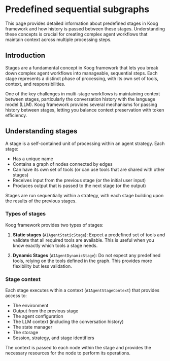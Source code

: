 # Predefined sequential subgraphs

This page provides detailed information about predefined stages in Koog framework and how history is 
passed between these stages. Understanding these concepts is crucial for creating complex agent workflows that maintain context across multiple processing steps.

## Introduction

Stages are a fundamental concept in Koog framework that lets you break down complex agent workflows into
manageable, sequential steps. Each stage represents a distinct phase of processing, with its own set of tools, context,
and responsibilities.

One of the key challenges in multi-stage workflows is maintaining context between stages, particularly the conversation
history with the language model (LLM). Koog framework provides several mechanisms for passing history 
between stages, letting you balance context preservation with token efficiency.

## Understanding stages

A stage is a self-contained unit of processing within an agent strategy. Each stage:

- Has a unique name
- Contains a graph of nodes connected by edges
- Can have its own set of tools (or can use tools that are shared with other stages)
- Receives input from the previous stage (or the initial user input)
- Produces output that is passed to the next stage (or the output)

Stages are run sequentially within a strategy, with each stage building upon the results of the previous stages.

### Types of stages

Koog framework provides two types of stages:

1. **Static stages** (`AIAgentStaticStage`): Expect a predefined set of tools and validate that all required tools
   are available. This is useful when you know exactly which tools a stage needs.

2. **Dynamic Stages** (`AIAgentDynamicStage`): Do not expect any predefined tools, relying on the tools defined in
   the graph. This provides more flexibility but less validation.

### Stage context

Each stage executes within a context (`AIAgentStageContext`) that provides access to:

- The environment
- Output from the previous stage
- The agent configuration
- The LLM context (including the conversation history)
- The state manager
- The storage
- Session, strategy, and stage identifiers

The context is passed to each node within the stage and provides the necessary resources for the node to perform its
operations.

